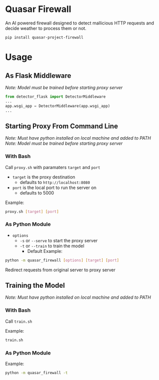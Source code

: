 # Quasar Firewall
An AI powered firewall designed to detect mallicious HTTP requests and decide weather to process them or not.

```
pip install quasar-project-firewall
```

# Usage
## As Flask Middleware
*Note: Model must be trained before starting proxy server*
```python
from detector_flask import DetectorMiddleware
...
app.wsgi_app = DetectorMiddleware(app.wsgi_app)
...
```
## Starting Proxy From Command Line
*Note: Must have python installed on local machine and added to PATH*<br>
*Note: Model must be trained before starting proxy server*

### **With Bash**
Call `proxy.sh` with paramaters `target` and  `port`
- `target` is the proxy destination
  - defaults to `http://localhost:8080`
- `port` is the local port to run the server on
  - defaults to 5000

Example:
```bash
proxy.sh [target] [port]
```

### **As Python Module**
- `options`
  - `-s` or `--serve` to start the proxy server
  - `-t` or `--train` to train the model
    - Default
Example:
```bash
python -m quasar_firewall [options] [target] [port]
```

Redirect requests from original server to proxy server


## Training the Model
*Note: Must have python installed on local machine and added to PATH*

### **With Bash**
Call `train.sh`

Example:
```bash
train.sh
```

### **As Python Module**
Example:
```bash
python -m quasar_firewall -t
```

